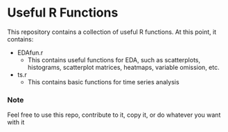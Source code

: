 # Useful R Functions

This repository contains a collection of useful R functions. At this point, it contains:

* EDAfun.r
	* This contains useful functions for EDA, such as scatterplots, histograms, scatterplot matrices, heatmaps, variable omission, etc. 
* ts.r
	* This contains basic functions for time series analysis	 


### Note
Feel free to use this repo, contribute to it, copy it, or do whatever you want with it
